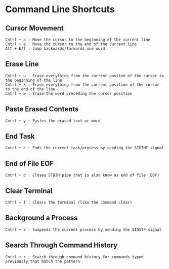 # Command Line Shortcuts

## Cursor Movement

	Cntrl + a : Move the cursor to the beginning of the current line
	Cntrl + e : Move the cursor to the end of the current line
	Alt + b/f : Jump backwards/forwards one word

## Erase Line

	Cntrl + u : Erase everything from the current positon of the cursor to the beginning of the line
	Cntrl + k : Erase everything from the current position of the cursor to the end of the line
	Cntrl + w : Erase the word preceding the cursor position

## Paste Erased Contents

	Cntrl + y : Pastes the erased text or word

## End Task

	Cntrl + c : Ends the current task/process by sending the SIGINT signal

## End of File EOF

	Cntrl + d : Closes STDIN pipe that is also know as end of file (EOF)

## Clear Terminal

	Cntrl + l : Clears the terminal (like the command clear)

## Background a Process

	Cntrl + z : Suspends the current process by sending the SIGSTP signal

## Search Through Command History

	Cntrl + r : Search through command history for commands typed previously that match the pattern



